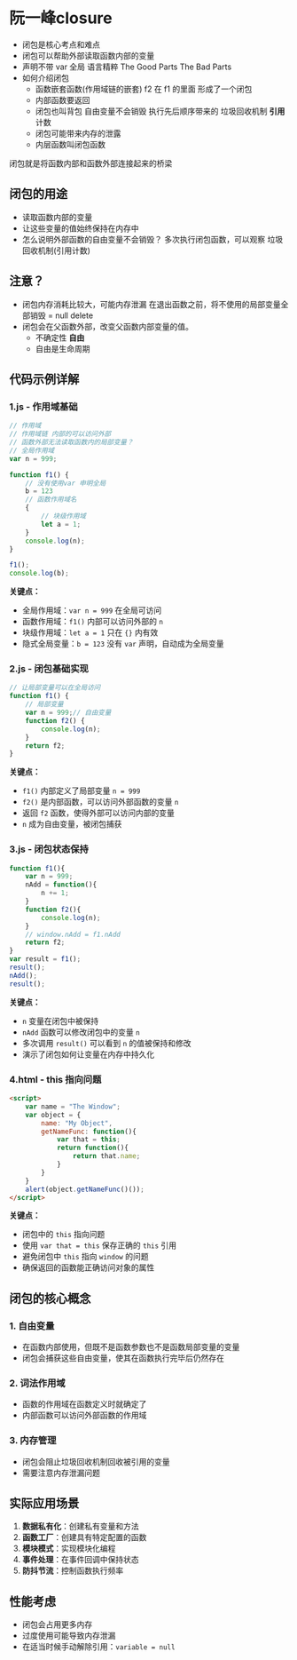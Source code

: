 # 阮一峰closure

- 闭包是核心考点和难点
- 闭包可以帮助外部读取函数内部的变量
- 声明不带 var 全局
  语言精粹 The Good Parts The Bad Parts
- 如何介绍闭包
  - 函数嵌套函数(作用域链的嵌套)
    f2 在 f1 的里面 形成了一个闭包
  - 内部函数要返回
  - 闭包也叫背包 自由变量不会销毁
    执行先后顺序带来的
    垃圾回收机制 **引用**计数
  - 闭包可能带来内存的泄露
  - 内层函数叫闭包函数

闭包就是将函数内部和函数外部连接起来的桥梁

## 闭包的用途

- 读取函数内部的变量
- 让这些变量的值始终保持在内存中
- 怎么说明外部函数的自由变量不会销毁？
  多次执行闭包函数，可以观察
  垃圾回收机制(引用计数)

## 注意？

- 闭包内存消耗比较大，可能内存泄漏
  在退出函数之前，将不使用的局部变量全部销毁
    = null delete
- 闭包会在父函数外部，改变父函数内部变量的值。
  - 不确定性 **自由**
  - 自由是生命周期

## 代码示例详解

### 1.js - 作用域基础
```javascript
// 作用域
// 作用域链 内部的可以访问外部
// 函数外部无法读取函数内的局部变量？
// 全局作用域
var n = 999;

function f1() { 
    // 没有使用var 申明全局
    b = 123
    // 函数作用域名
    {
        // 块级作用域
        let a = 1;
    }
    console.log(n);
}

f1();
console.log(b);
```

**关键点：**
- 全局作用域：`var n = 999` 在全局可访问
- 函数作用域：`f1()` 内部可以访问外部的 `n`
- 块级作用域：`let a = 1` 只在 `{}` 内有效
- 隐式全局变量：`b = 123` 没有 `var` 声明，自动成为全局变量

### 2.js - 闭包基础实现
```javascript
// 让局部变量可以在全局访问
function f1() {
    // 局部变量
    var n = 999;// 自由变量
    function f2() {
        console.log(n);
    }
    return f2;
}
```

**关键点：**
- `f1()` 内部定义了局部变量 `n = 999`
- `f2()` 是内部函数，可以访问外部函数的变量 `n`
- 返回 `f2` 函数，使得外部可以访问内部的变量
- `n` 成为自由变量，被闭包捕获

### 3.js - 闭包状态保持
```javascript
function f1(){
    var n = 999;
    nAdd = function(){
        n += 1;
    }
    function f2(){
        console.log(n);
    }
    // window.nAdd = f1.nAdd
    return f2;
}
var result = f1();
result();
nAdd();
result();
```

**关键点：**
- `n` 变量在闭包中被保持
- `nAdd` 函数可以修改闭包中的变量 `n`
- 多次调用 `result()` 可以看到 `n` 的值被保持和修改
- 演示了闭包如何让变量在内存中持久化

### 4.html - this 指向问题
```html
<script>
    var name = "The Window";
    var object = {
        name: "My Object",
        getNameFunc: function(){
            var that = this;
            return function(){
                return that.name;
            }
        }
    }
    alert(object.getNameFunc()());
</script>
```

**关键点：**
- 闭包中的 `this` 指向问题
- 使用 `var that = this` 保存正确的 `this` 引用
- 避免闭包中 `this` 指向 `window` 的问题
- 确保返回的函数能正确访问对象的属性

## 闭包的核心概念

### 1. 自由变量
- 在函数内部使用，但既不是函数参数也不是函数局部变量的变量
- 闭包会捕获这些自由变量，使其在函数执行完毕后仍然存在

### 2. 词法作用域
- 函数的作用域在函数定义时就确定了
- 内部函数可以访问外部函数的作用域

### 3. 内存管理
- 闭包会阻止垃圾回收机制回收被引用的变量
- 需要注意内存泄漏问题

## 实际应用场景

1. **数据私有化**：创建私有变量和方法
2. **函数工厂**：创建具有特定配置的函数
3. **模块模式**：实现模块化编程
4. **事件处理**：在事件回调中保持状态
5. **防抖节流**：控制函数执行频率

## 性能考虑

- 闭包会占用更多内存
- 过度使用可能导致内存泄漏
- 在适当时候手动解除引用：`variable = null`
